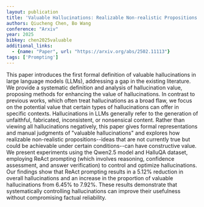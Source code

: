 ```yaml
---
layout: publication
title: 'Valuable Hallucinations: Realizable Non-realistic Propositions'
authors: Qiucheng Chen, Bo Wang
conference: "Arxiv"
year: 2025
bibkey: chen2025valuable
additional_links:
  - {name: "Paper", url: "https://arxiv.org/abs/2502.11113"}
tags: ['Prompting']
---
```

This paper introduces the first formal definition of valuable hallucinations
in large language models (LLMs), addressing a gap in the existing literature.
We provide a systematic definition and analysis of hallucination value,
proposing methods for enhancing the value of hallucinations. In contrast to
previous works, which often treat hallucinations as a broad flaw, we focus on
the potential value that certain types of hallucinations can offer in specific
contexts. Hallucinations in LLMs generally refer to the generation of
unfaithful, fabricated, inconsistent, or nonsensical content. Rather than
viewing all hallucinations negatively, this paper gives formal representations
and manual judgments of "valuable hallucinations" and explores how realizable
non-realistic propositions--ideas that are not currently true but could be
achievable under certain conditions--can have constructive value. We present
experiments using the Qwen2.5 model and HalluQA dataset, employing ReAct
prompting (which involves reasoning, confidence assessment, and answer
verification) to control and optimize hallucinations. Our findings show that
ReAct prompting results in a 5.12% reduction in overall hallucinations and an
increase in the proportion of valuable hallucinations from 6.45% to 7.92%.
These results demonstrate that systematically controlling hallucinations can
improve their usefulness without compromising factual reliability.
